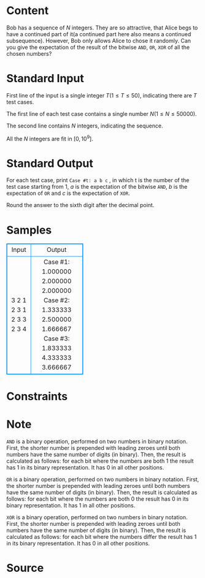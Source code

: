 
# Content

Bob has a sequence of $N$ integers. They are so attractive, that Alice begs to have a continued part of it(a continued part here also means a continued subsequence). However, Bob only allows Alice to chose it randomly. Can you give the expectation of the result of the bitwise `AND`, `OR`, `XOR` of all the chosen numbers?

# Standard Input

First line of the input is a single integer $T$($1 \leq T \leq 50$), indicating there are $T$ test cases.

The first line of each test case contains a single number $N$($1 \leq N \leq 50000$).

The second line contains $N$ integers, indicating the sequence.

All the $N$ integers are fit in $[0, 10^9]$.

# Standard Output

For each test case, print `Case #t: a b c` , in which t is the number of the test case starting from $1$, $a$ is the expectation of the bitwise `AND`, $b$ is the expectation of `OR` and $c$ is the expectation of `XOR`.

Round the answer to the sixth digit after the decimal point.

# Samples

<style>
        table,table tr th, table tr td { border:1px solid #0094ff; }
        table { width: 200px; min-height: 25px; line-height: 25px; text-align: center; border-collapse: collapse;}   
    </style>
<table>
	<tr>
		<td>Input</td>
		<td>Output</td>
	</tr>
<tr><td>3
2
1 2
3
1 2 3
3
2 3 4</td><td>Case #1: 1.000000 2.000000 2.000000
Case #2: 1.333333 2.500000 1.666667
Case #3: 1.833333 4.333333 3.666667</td></tr></table>


# Constraints



# Note

`AND` is a binary operation, performed on two numbers in binary notation. First, the shorter number is prepended with leading zeroes until both numbers have the same number of digits (in binary). Then, the result is calculated as follows: for each bit where the numbers are both $1$ the result has $1$ in its binary representation. It has $0$ in all other positions.

`OR` is a binary operation, performed on two numbers in binary notation. First, the shorter number is prepended with leading zeroes until both numbers have the same number of digits (in binary). Then, the result is calculated as follows: for each bit where the numbers are both $0$ the result has $0$ in its binary representation. It has $1$ in all other positions.

`XOR` is a binary operation, performed on two numbers in binary notation. First, the shorter number is prepended with leading zeroes until both numbers have the same number of digits (in binary). Then, the result is calculated as follows: for each bit where the numbers differ the result has $1$ in its binary representation. It has $0$ in all other positions.

# Source


